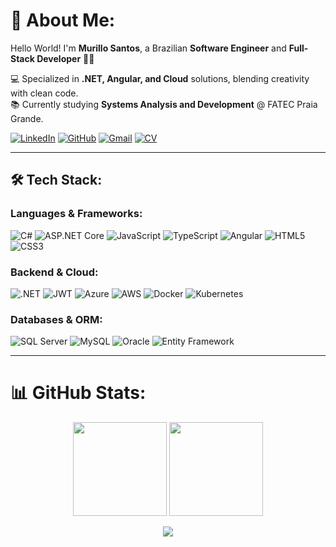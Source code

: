# 💫 About Me:
Hello World! I'm **Murillo Santos**, a Brazilian **Software Engineer** and **Full-Stack Developer** 👋🏼 

💻 Specialized in **.NET, Angular, and Cloud** solutions, blending creativity with clean code.  
📚 Currently studying **Systems Analysis and Development** @ FATEC Praia Grande.  

  [![LinkedIn](https://img.shields.io/badge/LinkedIn-%230077B5.svg?logo=linkedin&logoColor=white)](https://www.linkedin.com/in/murillo-santos1)
  [![GitHub](https://img.shields.io/badge/GitHub-%23121011.svg?logo=github&logoColor=white)](https://github.com/MurilloLS)
  [![Gmail](https://img.shields.io/badge/Email-D14836?logo=gmail&logoColor=white)](mailto:murillo.lds01@gmail.com)
  [![CV](https://img.shields.io/badge/Check_my-CV-blue)](https://drive.google.com/file/d/1gmvs7Oho3HX3lohW80mLzTogS9bZyf2V/view?usp=drive_link)

---

## 🛠️ Tech Stack:
### **Languages & Frameworks:**  
![C#](https://img.shields.io/badge/C%23-239120?logo=csharp&logoColor=white)
![ASP.NET Core](https://img.shields.io/badge/ASP.NET%20Core-512BD4?logo=dotnet&logoColor=white)
![JavaScript](https://img.shields.io/badge/JavaScript-F7DF1E?logo=javascript&logoColor=black)
![TypeScript](https://img.shields.io/badge/TypeScript-3178C6?logo=typescript&logoColor=white)
![Angular](https://img.shields.io/badge/Angular-DD0031?logo=angular&logoColor=white)
![HTML5](https://img.shields.io/badge/HTML5-E34F26?logo=html5&logoColor=white)
![CSS3](https://img.shields.io/badge/CSS3-1572B6?logo=css3&logoColor=white)

### **Backend & Cloud:**  
![.NET](https://img.shields.io/badge/.NET-512BD4?logo=dotnet&logoColor=white)
![JWT](https://img.shields.io/badge/JWT-000000?logo=jsonwebtokens&logoColor=white)
![Azure](https://img.shields.io/badge/Azure-0078D4?logo=microsoftazure&logoColor=white)
![AWS](https://img.shields.io/badge/AWS-FF9900?logo=amazonaws&logoColor=white)
![Docker](https://img.shields.io/badge/Docker-2496ED?logo=docker&logoColor=white)
![Kubernetes](https://img.shields.io/badge/Kubernetes-326CE5?logo=kubernetes&logoColor=white)

### **Databases & ORM:**  
![SQL Server](https://img.shields.io/badge/SQL%20Server-CC2927?logo=microsoftsqlserver&logoColor=white)
![MySQL](https://img.shields.io/badge/MySQL-4479A1?logo=mysql&logoColor=white)
![Oracle](https://img.shields.io/badge/Oracle-F80000?logo=oracle&logoColor=white)
![Entity Framework](https://img.shields.io/badge/Entity%20Framework-512BD4?logo=dotnet&logoColor=white)    

---

# 📊 GitHub Stats:
<div align="center">
  <img height="150em" src="https://github-readme-stats.vercel.app/api?username=MurilloLS&theme=tokyonight&hide_border=true&include_all_commits=true&count_private=true"/>
  <img height="150em" src="https://github-readme-stats.vercel.app/api/top-langs/?username=MurilloLS&theme=tokyonight&hide_border=true&include_all_commits=true&count_private=true&layout=compact"/>

  ![](https://quotes-github-readme.vercel.app/api?type=horizontal&theme=radical)  
</div>

